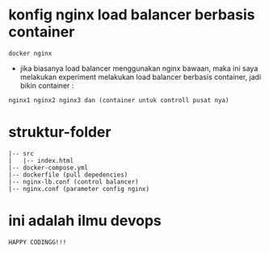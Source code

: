# konfig nginx load balancer berbasis container
```
docker nginx
```
- jika biasanya load balancer menggunakan nginx bawaan, 
maka ini saya melakukan experiment melakukan load balancer
berbasis container, jadi bikin container :
```
nginx1 nginx2 nginx3 dan (container untuk controll pusat nya)
```
# struktur-folder
```plaintext
|-- src
|   |-- index.html
|-- docker-compose.yml
|-- dockerfile (pull depedencies)
|-- nginx-lb.conf (control balancer)
|-- nginx.conf (parameter config nginx)
```

# ini adalah ilmu devops
```
HAPPY CODINGG!!!
```